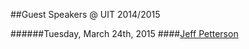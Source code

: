 ##Guest Speakers @ UIT 2014/2015


######Tuesday, March 24th, 2015
####[Jeff Petterson](jeff-petterson.md)
